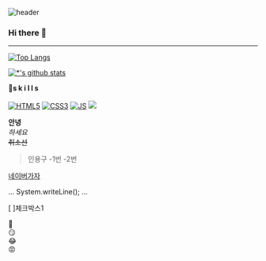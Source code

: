 ![header](https://capsule-render.vercel.app/api?type=waving&color=auto&height=300&section=header&text=안녕하세요&fontSize=90)

### Hi there 👋

<!--
**xiyxnx/xiyxnx** is a ✨ _special_ ✨ repository because its `README.md` (this file) appears on your GitHub profile.

Here are some ideas to get you started:

- 🔭 I’m currently working on ...
- 🌱 I’m currently learning ...
- 👯 I’m looking to collaborate on ...
- 🤔 I’m looking for help with ...
- 💬 Ask me about ...
- 📫 How to reach me: ...
- 😄 Pronouns: ...
- ⚡ Fun fact: ...
-->

---

[![Top Langs](https://github-readme-stats.vercel.app/api/top-langs/?username=anuraghazra&layout=compact&langs_count=6&hide=Astro,GLSL)](https://github.com/anuraghazra/github-readme-stats)

[![*'s github stats](https://github-readme-stats.vercel.app/api?username=xiyxnx)](https://github.com/xiyxnx)


:pushpin:**s k i l l s**<br><br>
[![HTML5](https://img.shields.io/badge/HTML-E34F26?style=flat-square&logo=HTML5&logoColor=white)](https://github.com/xiyxnx)
[![CSS3](https://img.shields.io/badge/CSS-1572B6?style=flat-square&logo=CSS3&logoColor=white)](https://github.com/xiyxnx)
[![JS](https://img.shields.io/badge/JavaScript-F7DF1E?style=flat-square&logo=JavaScript&logoColor=white)](https://github.com/xiyxnx)
<img src="https://img.shields.io/badge/Java-007396?style=flat-square&logo=java&logoColor=white"/>

<!--
[![태그이름](https://img.shields.io/badge/태그에 적히는 글씨-태그색?style=flat-square&logo=로고이름&logoColor=로고색)](관련된 내 링크)
-->


**안녕** <br>
*하세요* <br>
~~취소선~~

>인용구
-1번
-2번

[네이버가자](http://www.naver.com)

...
System.writeLine();
...

[ ]체크박스1

:pushpin:<br>
:smirk:<br>
:joy:<br>
:rage:


